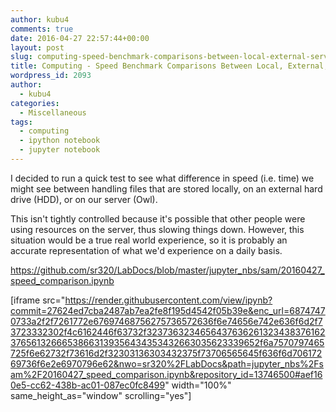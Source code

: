 ```yaml
---
author: kubu4
comments: true
date: 2016-04-27 22:57:44+00:00
layout: post
slug: computing-speed-benchmark-comparisons-between-local-external-server-files
title: Computing - Speed Benchmark Comparisons Between Local, External, & Server Files
wordpress_id: 2093
author:
  - kubu4
categories:
  - Miscellaneous
tags:
  - computing
  - ipython notebook
  - jupyter notebook
---
```


I decided to run a quick test to see what difference in speed (i.e. time) we might see between handling files that are stored locally, on an external hard drive (HDD), or on our server (Owl).

This isn't tightly controlled because it's possible that other people were using resources on the server, thus slowing things down. However, this situation would be a true real world experience, so it is probably an accurate representation of what we'd experience on a daily basis.

https://github.com/sr320/LabDocs/blob/master/jupyter_nbs/sam/20160427_speed_comparison.ipynb

[iframe src="https://render.githubusercontent.com/view/ipynb?commit=27624ed7cba2487ab7ea2fe8f195d4542f05b39e&enc_url=68747470733a2f2f7261772e67697468756275736572636f6e74656e742e636f6d2f73723332302f4c6162446f63732f323736323465643763626132343837616237656132666538663139356434353432663035623339652f6a7570797465725f6e62732f73616d2f32303136303432375f73706565645f636f6d70617269736f6e2e6970796e62&nwo=sr320%2FLabDocs&path=jupyter_nbs%2Fsam%2F20160427_speed_comparison.ipynb&repository_id=13746500#aef160e5-cc62-438b-ac01-087ec0fc8499" width="100%" same_height_as="window" scrolling="yes"]
